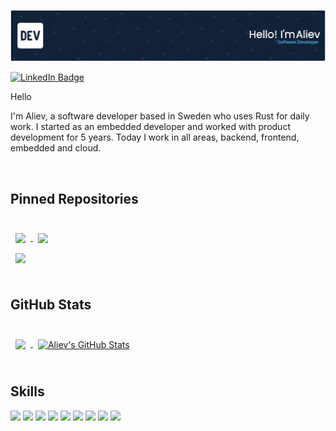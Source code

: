 ![Header](./banner/github-header-image.png)

[![LinkedIn Badge](https://img.shields.io/badge/LinkedIn-Profile-informational?style=flat&logo=linkedin&logoColor=white&color=0D76A8)](https://www.linkedin.com/in/aliev-yamanee-300122a5)

Hello

I'm Aliev, a software developer based in Sweden who uses Rust for daily work.
I started as an embedded developer and worked with product development for 5 years. 
Today I work in all areas, backend, frontend, embedded and cloud.

<br>

## Pinned Repositories

<br>

<a href="https://github.com/alievy/mosquitto-mqtt-rust">
  <img align="center" style="margin:0.5rem" src="https://github-readme-stats.vercel.app/api/pin/?username=alievy&repo=mosquitto-mqtt-rust&title_color=ffffff&text_color=c9cacc&icon_color=4AB197&bg_color=1A2B34" />
</a>

<a href="https://github.com/alievy/mosquitto-mqtt-sys-rust">
  <img align="center" style="margin:0.5rem" src="https://github-readme-stats.vercel.app/api/pin/?username=alievy&repo=mosquitto-mqtt-sys-rust&title_color=ffffff&text_color=c9cacc&icon_color=4AB197&bg_color=1A2B34" />
</a>

<br>

<a href="https://github.com/alievy/mqtt-helper">
  <img align="center" style="margin:0.5rem" src="https://github-readme-stats.vercel.app/api/pin/?username=alievy&repo=mqtt-helper&title_color=ffffff&text_color=c9cacc&icon_color=4AB197&bg_color=1A2B34" />
</a>

<br>
<br>


## GitHub Stats

<br>

<a href="https://github.com/alievy">
  <img align="center" style="margin:0.5rem" src="https://github-readme-stats.vercel.app/api/top-langs/?username=alievy&langs_count=8&hide=html,css&title_color=ffffff&text_color=c9cacc&icon_color=4AB197&bg_color=1A2B34" />
</a>

<a href="https://github.com/alievy">
  <img align="center" style="margin:0.5rem" src="https://github-readme-stats.vercel.app/api?username=alievy&show_icons=true&line_height=27&count_private=true&include_all_commits=true&title_color=ffffff&text_color=c9cacc&icon_color=4AB097&bg_color=1A2B34" alt="Aliev's GitHub Stats" />
</a>

<br>
<br>

## Skills

![](https://img.shields.io/badge/Code-Rust-informational?style=flat&logo=rust&logoColor=white&color=4AB197)
![](https://img.shields.io/badge/Code-C-informational?style=flat&logo=c&logoColor=white&color=4AB197)
![](https://img.shields.io/badge/Code-JavaScript-informational?style=flat&logo=JavaScript&logoColor=white&color=4AB197)
![](https://img.shields.io/badge/Code-TypeScript-informational?style=flat&logo=TypeScript&logoColor=white&color=4AB197)
![](https://img.shields.io/badge/Code-Java-informational?style=flat&logo=Java&logoColor=white&color=4AB197)
![](https://img.shields.io/badge/Code-MongoDB-informational?style=flat&logo=MongoDB&logoColor=white&color=4AB197)
![](https://img.shields.io/badge/Code-MySQL-informational?style=flat&logo=MySQL&logoColor=white&color=4AB197)
![](https://img.shields.io/badge/Code-AWS-informational?style=flat&logo=amazon&logoColor=white&color=4AB197)
![](https://img.shields.io/badge/Code-Kubernetes-informational?style=flat&logo=kubernetes&logoColor=white&color=4AB197)

<br>